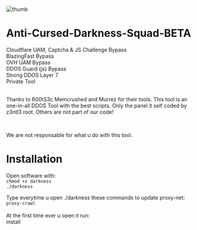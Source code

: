 ![thumb](https://media.discordapp.net/attachments/715132694383689729/843617124382933032/unknown.png?width=841&height=670)
# Anti-Cursed-Darkness-Squad-BETA
Cloudflare UAM, Captcha & JS Challenge Bypass<br>BlazingFast Bypass<br>OVH UAM Bypass<br>DDOS Guard (js) Bypass<br>Strong DDOS Layer 7<br>Private Tool<br><br><p> Thanks to R00tS3c Memcrushed and Murrez for their tools. This tool is an one-in-all DDOS Tool with the best scripts. Only the panel it self coded by z3ntl3 root. Others are not part of our code!

<br><p>We are not responsable for what u do with this tool.

# Installation
Open software with:<br>
<code>chmod +x darkness</code><br>
<code>./darkness</code><br>

Type everytime u open ./darkness these commands to update proxy-net:<br>
<code>proxy-crawl</code><br>
<br>
At the first time ever u open it run:<br>
install
